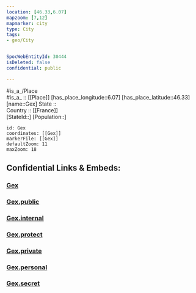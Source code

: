```yaml
---
location: [46.33,6.07] 
mapzoom: [7,12] 
mapmarker: city 
type: City
tags:
- geo/City


SpocWebEntityId: 30444
isDeleted: false
confidential: public

---
```

#is_a_/Place  
#is_a_ :: [[Place]] 
[has_place_longitude::6.07] 
[has_place_latitude::46.33] 
[name::Gex] 
State ::  
Country :: [[France]]  
[StateId::] 
[Population::] 



```leaflet
id: Gex
coordinates: [[Gex]] 
markerFile: [[Gex]] 
defaultZoom: 11 
maxZoom: 18
```


## Confidential Links & Embeds: 

### [Gex](/_Standards/Earth/Continent/Europe/Europe~West/France/regions~France/Auvergne-Rhône-Alpes/departments~Auvergne-Rhône-Alpes/Ain/communes~Ain/Gex/cities~Gex/Gex.md) 

### [Gex.public](/_public/Earth/Continent/Europe/Europe~West/France/regions~France/Auvergne-Rhône-Alpes/departments~Auvergne-Rhône-Alpes/Ain/communes~Ain/Gex/cities~Gex/Gex.public.md) 

### [Gex.internal](/_internal/Earth/Continent/Europe/Europe~West/France/regions~France/Auvergne-Rhône-Alpes/departments~Auvergne-Rhône-Alpes/Ain/communes~Ain/Gex/cities~Gex/Gex.internal.md) 

### [Gex.protect](/_protect/Earth/Continent/Europe/Europe~West/France/regions~France/Auvergne-Rhône-Alpes/departments~Auvergne-Rhône-Alpes/Ain/communes~Ain/Gex/cities~Gex/Gex.protect.md) 

### [Gex.private](/_private/Earth/Continent/Europe/Europe~West/France/regions~France/Auvergne-Rhône-Alpes/departments~Auvergne-Rhône-Alpes/Ain/communes~Ain/Gex/cities~Gex/Gex.private.md) 

### [Gex.personal](/_personal/Earth/Continent/Europe/Europe~West/France/regions~France/Auvergne-Rhône-Alpes/departments~Auvergne-Rhône-Alpes/Ain/communes~Ain/Gex/cities~Gex/Gex.personal.md) 

### [Gex.secret](/_secret/Earth/Continent/Europe/Europe~West/France/regions~France/Auvergne-Rhône-Alpes/departments~Auvergne-Rhône-Alpes/Ain/communes~Ain/Gex/cities~Gex/Gex.secret.md)

